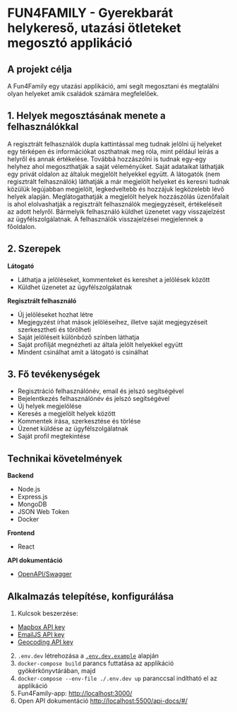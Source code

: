 # FUN4FAMILY - Gyerekbarát helykereső, utazási ötleteket megosztó applikáció


## A projekt célja


A Fun4Family egy utazási applikáció, ami segít megosztani és megtalálni olyan helyeket amik családok számára megfelelőek.

## 1. Helyek megosztásának menete a felhasználókkal

A regisztrált felhasználók dupla kattintással meg tudnak jelölni új helyeket egy térképen és információkat oszthatnak meg róla, 
mint például leírás a helyről és annak értékelése. Továbbá hozzászólni is tudnak egy-egy helyhez ahol megoszthatják a saját 
véleményüket. Saját adataikat láthatják egy privát oldalon az általuk megjelölt helyekkel együtt.
A látogatók (nem regisztrált felhasználók) láthatják a már megjelölt helyeket és keresni tudnak közülük legújabban megjelölt,
legkedveltebb és hozzájuk legközelebb lévő helyek alapján. Meglátogathatják a megjelölt helyek hozzászólás üzenőfalait is
ahol elolvashatják a regisztrált felhasználók megjegyzéseit, értékeléseit az adott helyről. Bármelyik felhasználó küldhet
üzenetet vagy visszajelzést az ügyfélszolgálatnak. A felhasználók visszajelzései megjelennek a főoldalon.

## 2. Szerepek

**Látogató**
- Láthatja a jelöléseket, kommenteket és kereshet a jelölések között
- Küldhet üzenetet az ügyfélszolgálatnak


**Regisztrált felhasználó**
- Új jelöléseket hozhat létre
- Megjegyzést írhat mások jelöléseihez, illetve saját megjegyzéseit szerkesztheti és törölheti
- Saját jelöléseit különböző színben láthatja
- Saját profilját megnézheti az általa jelölt helyekkel együtt
- Mindent csinálhat amit a látogató is csinálhat


## 3. Fő tevékenységek

- Regisztráció felhasználónév, email és jelszó segítségével
- Bejelentkezés felhasználónév és jelszó segítségével
- Új helyek megjelölése
- Keresés a megjelölt helyek között
- Kommentek írása, szerkesztése és törlése
- Üzenet küldése az ügyfélszolgálatnak
- Saját profil megtekintése

## Technikai követelmények


**Backend**
- Node.js
- Express.js
- MongoDB
- JSON Web Token
- Docker

**Frontend**
- React

**API dokumentáció**
- [OpenAPI/Swagger](https://github.com/green-fox-academy/hajmaedina_masterwork/tree/master/open-api-doc)


## Alkalmazás telepítése, konfigurálása
1. Kulcsok beszerzése:
- [Mapbox API key](https://www.mapbox.com/)
- [EmailJS API key](https://www.emailjs.com/)
- [Geocoding API key](https://developers.google.com/maps/documentation/geocoding/overview)
2. `.env.dev` létrehozása a [`.env.dev.example`](https://github.com/green-fox-academy/hajmaedina_masterwork/blob/master/.env.dev.example) alapján
3. `docker-compose build` parancs futtatása az applikáció gyökérkönyvtárában, majd
4. `docker-compose --env-file ./.env.dev up` paranccsal indítható el az applikáció
5. Fun4Family-app: [http://localhost:3000/](http://localhost:3000/)
6. Open API dokumentáció [http://localhost:5500/api-docs/#/](http://localhost:5500/api-docs/#/)

